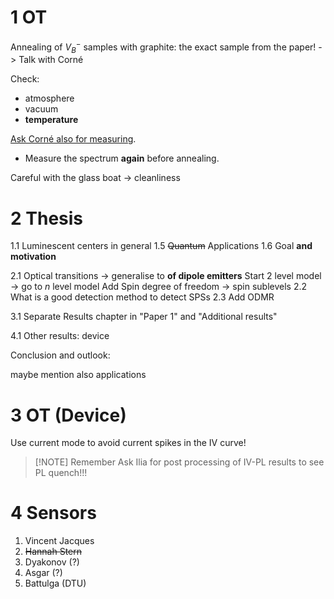 # 1 OT
Annealing of $V_B^-$ samples with graphite: the exact sample from the paper! -> Talk with Corné

Check:
- atmosphere
- vacuum
- **temperature**

<ins>Ask Corné also for measuring</ins>.

- Measure the spectrum **again** before annealing.

Careful with the glass boat -> cleanliness

# 2 Thesis
1.1 Luminescent centers in general
1.5 ~~Quantum~~ Applications
1.6 Goal **and motivation**

2.1 Optical transitions -> generalise to **of dipole emitters**
	Start 2 level model -> go to *n* level model
	Add Spin degree of freedom -> spin sublevels
2.2 What is a good detection method to detect SPSs
2.3 Add ODMR

3.1 Separate Results chapter in "Paper 1" and "Additional results"

4.1 Other results: device

Conclusion and outlook:

maybe mention also applications

# 3 OT (Device)

Use current mode to avoid current spikes in the IV curve!

> [!NOTE] Remember
> Ask Ilia for post processing of IV-PL results to see PL quench!!!

# 4 Sensors

1. Vincent Jacques
2. ~~Hannah Stern~~
3. Dyakonov (?)
4. Asgar (?)
5. Battulga (DTU)
